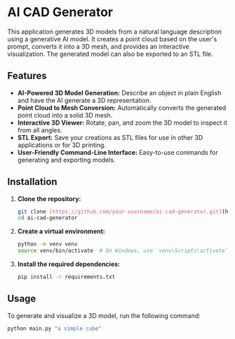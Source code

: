 # AI CAD Generator

This application generates 3D models from a natural language description using a generative AI model. It creates a point cloud based on the user's prompt, converts it into a 3D mesh, and provides an interactive visualization. The generated model can also be exported to an STL file.

## Features

-   **AI-Powered 3D Model Generation:** Describe an object in plain English and have the AI generate a 3D representation.
-   **Point Cloud to Mesh Conversion:** Automatically converts the generated point cloud into a solid 3D mesh.
-   **Interactive 3D Viewer:** Rotate, pan, and zoom the 3D model to inspect it from all angles.
-   **STL Export:** Save your creations as STL files for use in other 3D applications or for 3D printing.
-   **User-Friendly Command-Line Interface:** Easy-to-use commands for generating and exporting models.

## Installation

1.  **Clone the repository:**
    ```bash
    git clone [https://github.com/your-username/ai-cad-generator.git](https://github.com/your-username/ai-cad-generator.git)
    cd ai-cad-generator
    ```

2.  **Create a virtual environment:**
    ```bash
    python -m venv venv
    source venv/bin/activate  # On Windows, use `venv\Scripts\activate`
    ```

3.  **Install the required dependencies:**
    ```bash
    pip install -r requirements.txt
    ```

## Usage

To generate and visualize a 3D model, run the following command:

```bash
python main.py "a simple cube"
